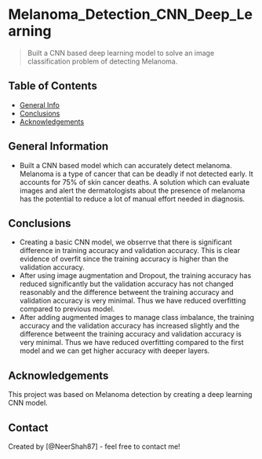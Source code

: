 # Melanoma_Detection_CNN_Deep_Learning
> Built a CNN based deep learning model to solve an image classification problem of detecting Melanoma.


## Table of Contents
* [General Info](#general-information)
* [Conclusions](#conclusions)
* [Acknowledgements](#acknowledgements)

## General Information

- Built a CNN based model which can accurately detect melanoma. Melanoma is a type of cancer that can be deadly if not detected early. It accounts for 75% of skin cancer deaths. A solution which can evaluate images and alert the dermatologists about the presence of melanoma has the potential to reduce a lot of manual effort needed in diagnosis.

## Conclusions
- Creating a basic CNN model, we obserrve that there is significant difference in training accuracy and validation accuracy. This is clear evidence of overfit since the training accuracy is higher than the validation accuracy.
- After using image augmentation and Dropout, the training accuracy has reduced significantly but the validation accuracy has not changed reasonably and the difference betweent the training accuracy and validation accuracy is very minimal. Thus we have reduced overfitting compared to previous model.
- After adding augmented images to manage class imbalance, the training accuracy and the validation accuracy has increased slightly and the difference betweent the training accuracy and validation accuracy is very minimal. Thus we have reduced overfitting compared to the first model and we can get higher accuracy with deeper layers. 

## Acknowledgements
This project was based on Melanoma detection by creating a deep learning CNN model.


## Contact
Created by [@NeerShah87] - feel free to contact me!
